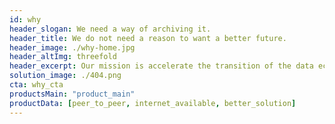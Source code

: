 ```yaml
---
id: why
header_slogan: We need a way of archiving it.
header_title: We do not need a reason to want a better future.
header_image: ./why-home.jpg
header_altImg: threefold
header_excerpt: Our mission is accelerate the transition of the data economy to a decentralized P2P model and make it possible for every person to learn, partake and succeed.
solution_image: ./404.png
cta: why_cta
productsMain: "product_main"
productData: [peer_to_peer, internet_available, better_solution]
---
```


<!-- header: home_header
solution_image: ./home_header.png -->
<!--  -->
